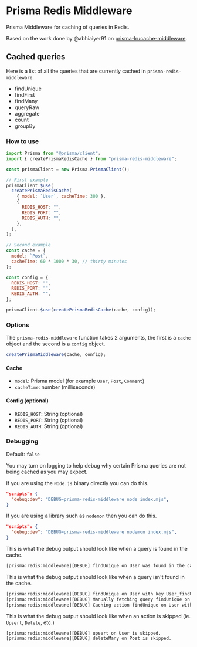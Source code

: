 # Prisma Redis Middleware

Prisma Middleware for caching of queries in Redis.

Based on the work done by @abhiaiyer91 on
[prisma-lrucache-middleware](https://github.com/abhiaiyer91/prisma-lrucache-middleware).

## Cached queries

Here is a list of all the queries that are currently cached in `prisma-redis-middleware`.

- findUnique
- findFirst
- findMany
- queryRaw
- aggregate
- count
- groupBy

### How to use

```mjs
import Prisma from "@prisma/client";
import { createPrismaRedisCache } from "prisma-redis-middleware";

const prismaClient = new Prisma.PrismaClient();

// First example
prismaClient.$use(
  createPrismaRedisCache(
    { model: `User`, cacheTime: 300 },
    {
      REDIS_HOST: "",
      REDIS_PORT: "",
      REDIS_AUTH: "",
    },
  ),
);

// Second example
const cache = {
  model: `Post`,
  cacheTime: 60 * 1000 * 30, // thirty minutes
};

const config = {
  REDIS_HOST: "",
  REDIS_PORT: "",
  REDIS_AUTH: "",
};

prismaClient.$use(createPrismaRedisCache(cache, config));
```

### Options

The `prisma-redis-middleware` function takes 2 arguments, the first is a `cache` object and the second is a `config`
object.

```mjs
createPrismaMiddleware(cache, config);
```

#### Cache

- `model`: Prisma model (for example `User`, `Post`, `Comment`)
- `cacheTime`: number (milliseconds)

#### Config (optional)

- `REDIS_HOST`: String (optional)
- `REDIS_PORT`: String (optional)
- `REDIS_AUTH`: String (optional)

### Debugging

Default: `false`

You may turn on logging to help debug why certain Prisma queries are not being cached as you may expect.

If you are using the `Node.js` binary directly you can do this.

```json
"scripts": {
  "debug:dev": "DEBUG=prisma-redis-middleware node index.mjs",
}
```

If you are using a library such as `nodemon` then you can do this.

```json
"scripts": {
  "debug:dev": "DEBUG=prisma-redis-middleware nodemon index.mjs",
}
```

This is what the debug output should look like when a query is found in the cache.

```sh
[prisma:redis:middleware][DEBUG] findUnique on User was found in the cache with key User_findUnique_{"where":{"id":1}}.
```

This is what the debug output should look like when a query isn't found in the cache.

```sh
[prisma:redis:middleware][DEBUG] findUnique on User with key User_findUnique_{"where":{"id":1}} was not found in the cache.
[prisma:redis:middleware][DEBUG] Manually fetching query findUnique on User from the Prisma database.
[prisma:redis:middleware][DEBUG] Caching action findUnique on User with key User_findUnique_{"where":{"id":1}}.
```

This is what the debug output should look like when an action is skipped (ie. `Upsert`, `Delete`, etc.)

```sh
[prisma:redis:middleware][DEBUG] upsert on User is skipped.
[prisma:redis:middleware][DEBUG] deleteMany on Post is skipped.
```
